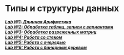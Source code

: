 # Типы и структуры данных

[___Lab №1: Длинная Арифметика___](https://github.com/nisuev/TaDS/tree/main/lab_01)<br>
[___Lab №2: Обработка таблиц, записи с вариантами___](https://github.com/nisuev/TaDS/tree/main/lab_02)<br>
[___Lab №3: Обработка разреженных матриц___](https://github.com/nisuev/TaDS/tree/main/lab_03)<br>
[___Lab №4: Работа со стеком___](https://github.com/nisuev/TaDS/tree/main/lab_04)<br>
[___Lab №5: Работа с очередью___](https://github.com/nisuev/TaDS/tree/main/lab_05)<br>
[___Lab №6: Работа с бинарным деревом___](https://github.com/nisuev/TaDS/tree/main/lab_06)<br>
